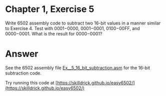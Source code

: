 # Chapter 1, Exercise 5

Write 6502 assembly code to subtract two 16-bit values in a manner similar to Exercise 4. Test with $0001-$0000, $0001-$0001, $0100-$00FF, and $0000-$0001. What is the result for $0000-$0001?

# Answer
See the 6502 assembly file [Ex__5_16_bit_subtraction.asm](src/Ex__5_16_bit_subtraction.asm) for the 16-bit subtraction code.

Try running this code at [https://skilldrick.github.io/easy6502/](https://skilldrick.github.io/easy6502/)